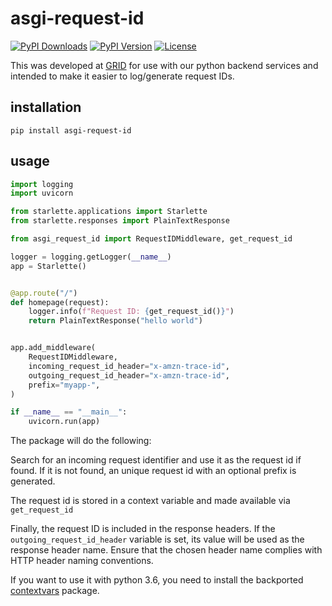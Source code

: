 asgi-request-id
===============

[![PyPI Downloads](https://img.shields.io/pypi/dm/asgi-request-id.svg)](https://pypi.org/project/asgi-request-id/)
[![PyPI Version](https://img.shields.io/pypi/v/asgi-request-id.svg)](https://pypi.org/project/asgi-request-id/)
[![License](https://img.shields.io/badge/license-mit-blue.svg)](https://pypi.org/project/asgi-request-id)

This was developed at [GRID](https://github.com/GRID-is) for use with our
python backend services and intended to make it easier to log/generate 
request IDs.

installation
------------
```
pip install asgi-request-id
```

usage
-----
```python
import logging
import uvicorn

from starlette.applications import Starlette
from starlette.responses import PlainTextResponse

from asgi_request_id import RequestIDMiddleware, get_request_id

logger = logging.getLogger(__name__)
app = Starlette()


@app.route("/")
def homepage(request):
    logger.info(f"Request ID: {get_request_id()}")
    return PlainTextResponse("hello world")


app.add_middleware(
    RequestIDMiddleware,
    incoming_request_id_header="x-amzn-trace-id",
    outgoing_request_id_header="x-amzn-trace-id",
    prefix="myapp-",
)

if __name__ == "__main__":
    uvicorn.run(app)
```
The package will do the following:

Search for an incoming request identifier and use it as the request id if found.
If it is not found, an unique request id with an optional prefix is generated.

The request id is stored in a context variable and made available via 
`get_request_id`

Finally, the request ID is included in the response headers. If the 
`outgoing_request_id_header` variable is set, its value will be used as the 
response header name. Ensure that the chosen header name complies with HTTP 
header naming conventions.

If you want to use it with python 3.6, you need to install the backported
 [contextvars](https://github.com/MagicStack/contextvars) package.